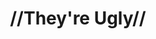 ---
pid: CH1069
title: "//They're Ugly//"
location_transcription: in front of Pat Toomey's office
zipcode: '19123'
outside_phl: 
neighborhood: Northern Liberties,Loft District
age: '25'
age_range: 20-29
instagram: 
image_file_name: CH_1069.jpg
proposal_transcription: |-
  inspired by a visitor who said //I know some liberal will propose one, but I don't want to see it.// :)
  for everyone who hates them.
topic: Politics,Women
topic_summary: 0, 0
type: Other No Form
keywords_other: liberal, pat toomey, vagina
credit: 
image_labels: 
twitter: 
facebook: 
permalink: "/monuments/ch1069/"
layout: item-page
---